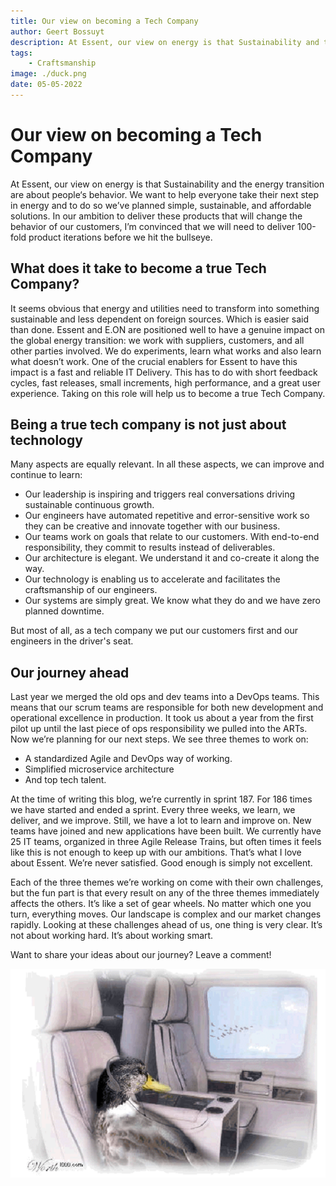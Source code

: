```yaml
---
title: Our view on becoming a Tech Company
author: Geert Bossuyt
description: At Essent, our view on energy is that Sustainability and the energy transition are about people‘s behavior. We want to help everyone take their next step in energy and to do so we’ve planned simple, sustainable, and affordable solutions. In our ambition to deliver these products that will change the behavior of our customers.
tags:
    - Craftsmanship
image: ./duck.png
date: 05-05-2022
---
```



# Our view on becoming a Tech Company

At Essent, our view on energy is that Sustainability and the energy transition are about people‘s behavior. We want to help everyone take their next step in energy and to do so we’ve planned simple, sustainable, and affordable solutions. In our ambition to deliver these products that will change the behavior of our customers, I’m convinced that we will need to deliver 100-fold product iterations before we hit the bullseye.

## What does it take to become a true Tech Company?
It seems obvious that energy and utilities need to transform into something sustainable and less dependent on foreign sources. Which is easier said than done. Essent and E.ON are positioned well to have a genuine impact on the global energy transition: we work with suppliers, customers, and all other parties involved. We do experiments, learn what works and also learn what doesn’t work. One of the crucial enablers for Essent to have this impact is a fast and reliable IT Delivery. This has to do with short feedback cycles, fast releases, small increments, high performance, and a great user experience. Taking on this role will help us to become a true Tech Company.

## Being a true tech company is not just about technology
Many aspects are equally relevant. In all these aspects, we can improve and continue to learn:

 * Our leadership is inspiring and triggers real conversations driving sustainable continuous growth.
 * Our engineers have automated repetitive and error-sensitive work so they can be creative and innovate together with our business.
 * Our teams work on goals that relate to our customers. With end-to-end responsibility, they commit to results instead of deliverables.
 * Our architecture is elegant. We understand it and co-create it along the way.
 * Our technology is enabling us to accelerate and facilitates the craftsmanship of our engineers.
 * Our systems are simply great. We know what they do and we have zero planned downtime.

But most of all, as a tech company we put our customers first and our engineers in the driver's seat.


## Our journey ahead

Last year we merged the old ops and dev teams into a DevOps teams. This means that our scrum teams are responsible for both new development and operational excellence in production. It took us about a year from the first pilot up until the last piece of ops responsibility we pulled into the ARTs. Now we’re planning for our next steps. We see three themes to work on: 

 * A standardized Agile and DevOps way of working.
 * Simplified microservice architecture 
 * And top tech talent.  

At the time of writing this blog, we’re currently in sprint 187. For 186 times we have started and ended a sprint. Every three weeks, we learn, we deliver, and we improve. Still, we have a lot to learn and improve on. New teams have joined and new applications have been built.  We currently have 25 IT teams, organized in three Agile Release Trains, but often times it feels like this is not enough to keep up with our ambitions. That’s what I love about Essent. We’re never satisfied. Good enough is simply not excellent. 

Each of the three themes we’re working on come with their own challenges, but the fun part is that every result on any of the three themes immediately affects the others. It’s like a set of gear wheels. No matter which one you turn, everything moves. Our landscape is complex and our market changes rapidly. Looking at these challenges ahead of us, one thing is very clear. It’s not about working hard. It’s about working smart. 

Want to share your ideas about our journey? Leave a comment!


![duck](./duck.png)